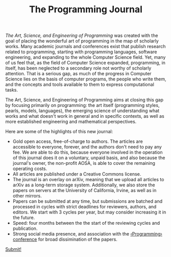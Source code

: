 ﻿---
title: The Programming Journal
category: The Journal
menutitle: About
order: 100

---
*The Art, Science, and Engineering of Programming*  was created with the goal of placing the wonderful art of programming in the map of scholarly works. Many academic journals and conferences exist that publish research related to programming, starting with programming languages, software engineering, and expanding to the whole Computer Science field. Yet, many of us feel that, as the field of Computer Science expanded, programming, in itself, has been neglected to a secondary role not worthy of scholarly attention. That is a serious gap, as much of the progress in Computer Science lies on the basis of computer programs, the people who write them, and the concepts and tools available to them to express computational tasks.

The Art, Science, and Engineering of Programming aims at closing this gap by focusing primarily on programming: the art itself (programming styles, pearls, models, languages), the emerging science of understanding what works and what doesn't work in general and in specific contexts, as well as more established engineering and mathematical perspectives.

Here are some of the highlights of this new journal:

* Gold open access, free-of-charge to authors. The articles are accessible to everyone, forever, and the authors don't need to pay any fee. We are able to do this, because everyone involved in the operation of this journal does it on a voluntary, unpaid basis, and also because the journal's owner, the non-profit AOSA, is able to cover the remaining operating costs.
* All articles are published under a Creative Commons license.
* The journal is an overlay on arXiv, meaning that we upload all articles to arXiv as a long-term storage system. Additionally, we also store the papers on servers at the University of California, Irvine, as well as in other mirrors.
* Papers can be submitted at any time, but submissions are batched and processed in cycles with strict deadlines for reviewers, authors, and editors. We start with 3 cycles per year, but may consider increasing it in the future.
* Speed: four months between the the start of the reviewing cycles and publication.
* Strong social media presence, and association with the [‹Programming› conference][programming] for broad dissimination of the papers.

[Submit!][submissionlink]

[programming]: http://programming-conference.org
[submissionlink]: https://easychair.org/conferences/?conf=programming2018